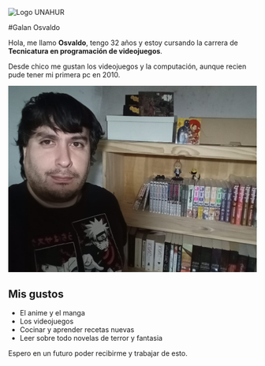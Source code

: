 ![Logo UNAHUR](./assets/UNAHUR.png)

#Galan Osvaldo

Hola, me llamo **Osvaldo**, tengo 32 años y estoy cursando la carrera de **Tecnicatura en programación de videojuegos**.

Desde chico me gustan los videojuegos y la computación, aunque recien pude tener mi primera pc en 2010.

![Galán Osvaldo](foto.jpeg)

## Mis gustos

- El anime y el manga
- Los videojuegos
- Cocinar y aprender recetas nuevas
- Leer sobre todo novelas de terror y fantasia

Espero en un futuro poder recibirme y trabajar de esto.
